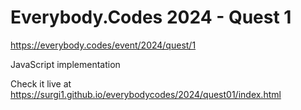 # Everybody.Codes 2024 - Quest 1

https://everybody.codes/event/2024/quest/1

JavaScript implementation

Check it live at https://surgi1.github.io/everybodycodes/2024/quest01/index.html